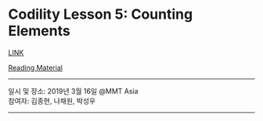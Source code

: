 # Codility Lesson 5: Counting Elements

[LINK](https://app.codility.com/programmers/lessons/5-prefix_sums/)

[Reading Material](https://codility.com/media/train/3-PrefixSums.pdf)

- - -

일시 및 장소: 2019년 3월 16일 @MMT Asia  
참여자: 김종현, 나채원, 박성우

- - -

